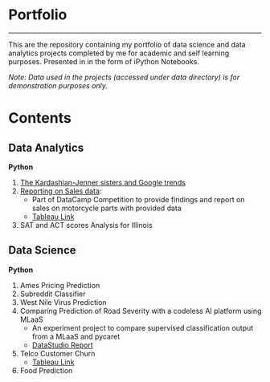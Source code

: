 # Portfolio
---

This are the repository containing my portfolio of data science and data analytics projects completed by me for academic and self learning purposes.
Presented in in the form of iPython Notebooks.

*Note: Data used in the projects (accessed under data directory) is for demonstration purposes only.*

# Contents

## Data Analytics
**Python**
1. [The Kardashian-Jenner sisters and Google trends](https://github.com/rahyu92/data-science-project/blob/main/Kardashian_Sisters_Google_Trends/The%20Kardasian-Jenner%20sisters%20and%20Google%20Trends.ipynb)
2. [Reporting on Sales data](https://github.com/rahyu92/data-science-project/blob/main/Reporting%20Sales%20Data/Reporting%20data%20sales%20on%20Motorcycle%20Part.ipynb):
    - Part of DataCamp Competition to provide findings and report on sales on motorcycle parts with provided data
    - [Tableau Link](https://public.tableau.com/views/ReportingSalesDataonMotorcycleParts/Dashboard2?:language=en-US&:display_count=n&:origin=viz_share_link)
3. SAT and ACT scores Analysis for Illinois 

  
## Data Science

**Python**

1. Ames Pricing Prediction 
2. Subreddit Classifier
3. West Nile Virus Prediction
4. Comparing Prediction of Road Severity with a codeless AI platform using MLaaS
     - An experiment project to compare supervised classification output from a MLaaS and pycaret 
     - [DataStudio Report](https://datastudio.google.com/reporting/7ad8ff1d-6f16-401f-ad59-c178c760a0d0)
4. Telco Customer Churn 
    - [Tableau Link](https://public.tableau.com/views/TelcoChurnReport/Dashboard1?:language=en-US&:display_count=n&:origin=viz_share_link)
5.  Food Prediction

